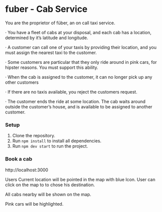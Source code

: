 # fuber - Cab Service

You are the proprietor of füber, an on call taxi service.

· You have a fleet of cabs at your disposal, and each cab has a location, determined by it’s latitude and longitude.

· A customer can call one of your taxis by providing their location, and you must assign the nearest taxi to the customer.

· Some customers are particular that they only ride around in pink cars, for hipster reasons. You must support this ability.

· When the cab is assigned to the customer, it can no longer pick up any other customers

· If there are no taxis available, you reject the customers request.

· The customer ends the ride at some location. The cab waits around outside the customer’s house, and is available to be assigned to another customer.

### Setup

1. Clone the repository.
2. Run `npm install` to install all dependencies.
3. Run `npm dev start` to run the project.

### Book a cab

http://localhost:3000

Users Current location will be pointed in the map with blue Icon.
User can click on the map to to chose his destination.

All cabs nearby will be shown on the map.

Pink cars will be highlighted.
